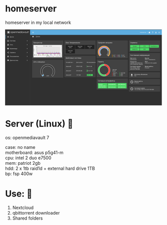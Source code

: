 # homeserver
homeserver in my local network 

![Image alt](https://github.com/smokov812/homeserver/raw/main/OpenMediaVault.png)

# Server (Linux) :scroll:

os: openmediavault 7

case: no name  
motherboard: asus p5g41-m  
cpu: intel 2 duo e7500  
mem: patriot 2gb  
hdd: 2 х 1tb raid1d + external hard drive 1TB  
bp: fsp 400w

# Use: :open_file_folder:  
1. Nextcloud
2. qbittorrent downloader
3. Shared folders


